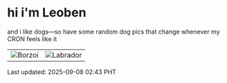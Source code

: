 # hi i'm Leoben

and i like dogs—so have some random dog pics that change whenever my CRON feels like it

|  |  |
|--------|----------|
| ![Borzoi](https://random-dog-vercel.vercel.app/api/random-borzoi?v=1757270618) | ![Labrador](https://random-dog-vercel.vercel.app/api/random-labrador?v=1757270618) |

Last updated: 2025-09-08 02:43 PHT
